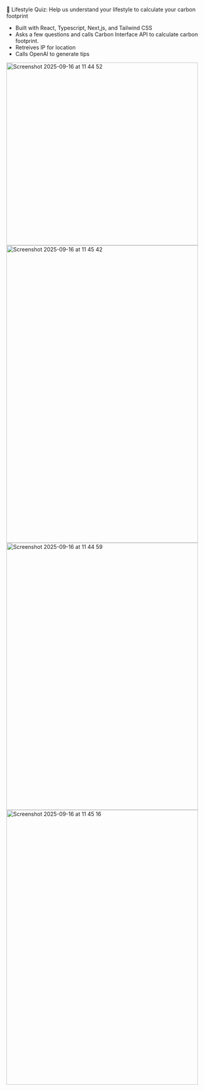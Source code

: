  🌱 Lifestyle Quiz: Help us understand your lifestyle to calculate your carbon footprint

 - Built with React, Typescript, Next,js, and Tailwind CSS
 - Asks a few questions and calls Carbon Interface API to calculate carbon footprint.
 - Retreives IP for location
 - Calls OpenAI to generate tips
<img width="500" height="477" alt="Screenshot 2025-09-16 at 11 44 52" src="https://github.com/user-attachments/assets/c6f77f53-3b5a-41aa-a216-fbe0f22ec0f2" />
<img width="500" height="776" alt="Screenshot 2025-09-16 at 11 45 42" src="https://github.com/user-attachments/assets/02b96b05-ce45-4531-a088-4dfbbb488e82" />
<img width="500" height="697" alt="Screenshot 2025-09-16 at 11 44 59" src="https://github.com/user-attachments/assets/9b006715-dff2-4701-8c11-f1600bb64603" />
<img width="500" height="717" alt="Screenshot 2025-09-16 at 11 45 16" src="https://github.com/user-attachments/assets/444c7107-c568-4c02-9de7-8c106f525945" />

